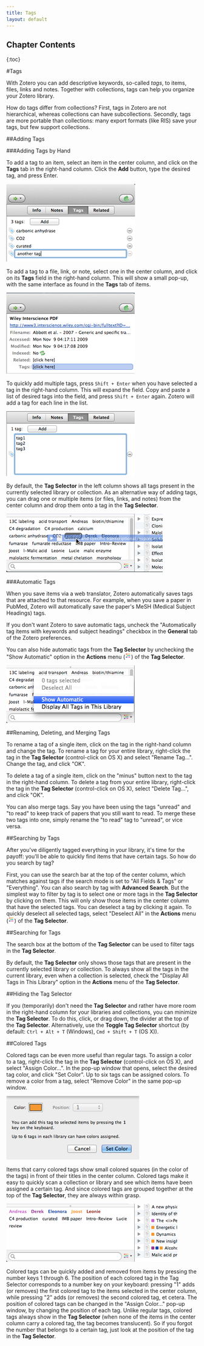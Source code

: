 ```yaml
---
title: Tags
layout: default
---
```


Chapter Contents
----------------
{:toc}

#Tags

With Zotero you can add descriptive keywords, so-called *tags*, to items, files, links and notes. Together with collections, tags can help you organize your Zotero library.

How do tags differ from collections? First, tags in Zotero are not hierarchical, whereas collections can have subcollections. Secondly, tags are more portable than collections: many export formats (like RIS) save your tags, but few support collections.

##Adding Tags

###Adding Tags by Hand

To add a tag to an item, select an item in the center column, and click on the **Tags** tab in the right-hand column. Click the **Add** button, type the desired tag, and press Enter.

![Adding a tag in the Tags tab of an item.](screenshots/OSX-ZS-4-0-8-tag-tab.png)

To add a tag to a file, link, or note, select one in the center column, and click on its **Tags** field in the right-hand column. This will show a small pop-up, with the same interface as found in the **Tags** tab of items.

![The Tag field of a PDF.](screenshots/OSX-ZS-4-0-8-tag-field.png)

To quickly add multiple tags, press `Shift + Enter` when you have selected a tag in the right-hand column. This will expand the field. Copy and paste a list of desired tags into the field, and press `Shift + Enter` again. Zotero will add a tag for each line in the list.

![Batch-adding tags in the Tags tab.](screenshots/OSX-ZS-4-0-8-tag-batch.png)

By default, the **Tag Selector** in the left column shows all tags present in the currently selected library or collection. As an alternative way of adding tags, you can drag one or multiple items (or files, links, and notes) from the center column and drop them onto a tag in the **Tag Selector**.

![Dragging an item onto a tag in the Tag Selector.](screenshots/OSX-ZS-4-0-8-tag-drag.png)

###Automatic Tags

When you save items via a web translator, Zotero automatically saves tags that are attached to that resource. For example, when you save a paper in PubMed, Zotero will automatically save the paper's MeSH (Medical Subject Headings) tags.

If you don't want Zotero to save automatic tags, uncheck the "Automatically tag items with keywords and subject headings" checkbox in the **General** tab of the Zotero preferences.

You can also hide automatic tags from the **Tag Selector** by unchecking the "Show Automatic" option in the **Actions** menu (![tag selector menu](icons/tag-selector-menu.png)) of the **Tag Selector**.

![Unchecking the "Show Automatic" option hides automatic tags.](screenshots/OSX-ZS-4-0-8-tag-show-automatic.png)

##Renaming, Deleting, and Merging Tags

To rename a tag of a single item, click on the tag in the right-hand column and change the tag. To rename a tag for your entire library, right-click the tag in the **Tag Selector** (control-click on OS X) and select "Rename Tag...". Change the tag, and click "OK".

To delete a tag of a single item, click on the "minus" button next to the tag in the right-hand column. To delete a tag from your entire library, right-click the tag in the **Tag Selector** (control-click on OS X), select "Delete Tag...", and click "OK".

You can also merge tags. Say you have been using the tags "unread" and "to read" to keep track of papers that you still want to read. To merge these two tags into one, simply rename the "to read" tag to "unread", or vice versa.

##Searching by Tags

After you've diligently tagged everything in your library, it's time for the payoff: you'll be able to quickly find items that have certain tags. So how do you search by tag?

First, you can use the search bar at the top of the center column, which matches against tags if the search mode is set to "All Fields & Tags" or "Everything". You can also search by tag with **Advanced Search**. But the simplest way to filter by tag is to select one or more tags in the **Tag Selector** by clicking on them. This will only show those items in the center column that have the selected tags. You can deselect a tag by clicking it again. To quickly deselect all selected tags, select "Deselect All" in the **Actions** menu (![tag selector menu](icons/tag-selector-menu.png)) of the **Tag Selector**.

##Searching for Tags

The search box at the bottom of the **Tag Selector** can be used to filter tags in the **Tag Selector**.

By default, the **Tag Selector** only shows those tags that are present in the currently selected library or collection. To always show all the tags in the current library, even when a collection is selected, check the "Display All Tags in This Library" option in the **Actions** menu of the **Tag Selector**.

##Hiding the Tag Selector

If you (temporarily) don't need the **Tag Selector** and rather have more room in the right-hand column for your libraries and collections, you can minimize the **Tag Selector**. To do this, click, or drag down, the divider at the top of the **Tag Selector**. Alternatively, use the **Toggle Tag Selector** shortcut (by default: `Ctrl + Alt + T` (Windows), `Cmd + Shift + T` (OS X)).

##Colored Tags

Colored tags can be even more useful than regular tags. To assign a color to a tag, right-click the tag in the **Tag Selector** (control-click on OS X), and select "Assign Color...". In the pop-up window that opens, select the desired tag color, and click "Set Color". Up to six tags can be assigned colors. To remove a color from a tag, select "Remove Color" in the same pop-up window.

![Assigning a tag color.](screenshots/OSX-ZS-4-0-8-tag-assign-color.png)

Items that carry colored tags show small colored squares (in the color of the tags) in front of their titles in the center column. Colored tags make it easy to quickly scan a collection or library and see which items have been assigned a certain tag. And since colored tags are grouped together at the top of the **Tag Selector**, they are always within grasp.

![Items with colored squares are easily identified in the center column by the colored squares in front of their titles.](screenshots/OSX-ZS-4-0-8-tag-colors.png)

Colored tags can be quickly added and removed from items by pressing the number keys 1 through 6. The position of each colored tag in the Tag Selector corresponds to a number key on your keyboard: pressing "1" adds (or removes) the first colored tag to the items selected in the center column, while pressing "2" adds (or removes) the second colored tag, et cetera. The position of colored tags can be changed in the "Assign Color..." pop-up window, by changing the position of each tag. Unlike regular tags, colored tags always show in the **Tag Selector** (when none of the items in the center column carry a colored tag, the tag becomes translucent). So if you forgot the number that belongs to a certain tag, just look at the position of the tag in the **Tag Selector**.
